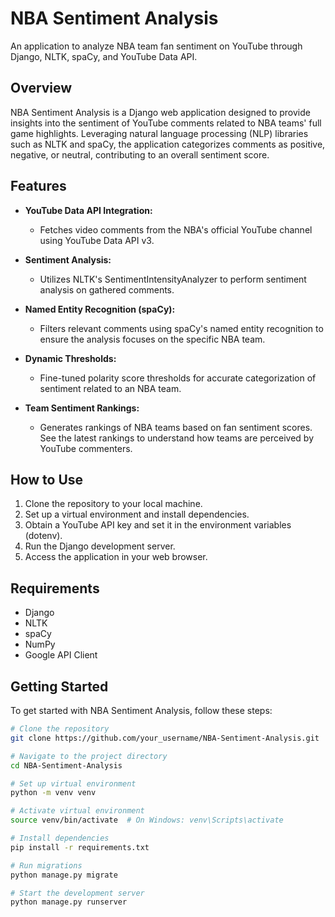 # NBA Sentiment Analysis

An application to analyze NBA team fan sentiment on YouTube through Django, NLTK, spaCy, and YouTube Data API.

## Overview

NBA Sentiment Analysis is a Django web application designed to provide insights into the sentiment of YouTube comments related to NBA teams' full game highlights. Leveraging natural language processing (NLP) libraries such as NLTK and spaCy, the application categorizes comments as positive, negative, or neutral, contributing to an overall sentiment score.

## Features

- **YouTube Data API Integration:**
  - Fetches video comments from the NBA's official YouTube channel using YouTube Data API v3.

- **Sentiment Analysis:**
  - Utilizes NLTK's SentimentIntensityAnalyzer to perform sentiment analysis on gathered comments.

- **Named Entity Recognition (spaCy):**
  - Filters relevant comments using spaCy's named entity recognition to ensure the analysis focuses on the specific NBA team.

- **Dynamic Thresholds:**
  - Fine-tuned polarity score thresholds for accurate categorization of sentiment related to an NBA team.
- **Team Sentiment Rankings:**
  - Generates rankings of NBA teams based on fan sentiment scores. See the latest rankings to understand how teams are perceived by YouTube commenters.

## How to Use

1. Clone the repository to your local machine.
2. Set up a virtual environment and install dependencies.
3. Obtain a YouTube API key and set it in the environment variables (dotenv).
4. Run the Django development server.
5. Access the application in your web browser.

## Requirements

- Django
- NLTK
- spaCy
- NumPy
- Google API Client

## Getting Started

To get started with NBA Sentiment Analysis, follow these steps:

```bash
# Clone the repository
git clone https://github.com/your_username/NBA-Sentiment-Analysis.git

# Navigate to the project directory
cd NBA-Sentiment-Analysis

# Set up virtual environment
python -m venv venv

# Activate virtual environment
source venv/bin/activate  # On Windows: venv\Scripts\activate

# Install dependencies
pip install -r requirements.txt

# Run migrations
python manage.py migrate

# Start the development server
python manage.py runserver
